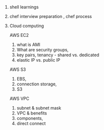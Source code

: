 1. shell learnings


2. chef interview preparation , chef process


3.  Cloud computing
    
    AWS EC2
     
     1. what is AMI
     2. What are security groups,
     3. key pairs, tenancy - shared vs. dedicated
     4. elastic IP vs. public IP
    
    AWS S3 
      
      1. EBS, 
      2. connection storage, 
      3. S3
    
    AWS VPC
    
      1. subnet & subnet mask
      2. VPC & benefits
      3. components, 
      4. direct connect
